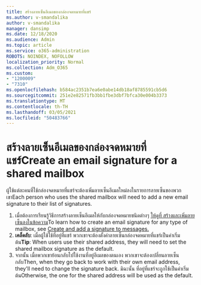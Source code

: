 ```yaml
---
title: สร้างลายเซ็นอีเมลของกล่องจดหมายที่แชร์
ms.author: v-smandalika
author: v-smandalika
manager: dansimp
ms.date: 12/18/2020
ms.audience: Admin
ms.topic: article
ms.service: o365-administration
ROBOTS: NOINDEX, NOFOLLOW
localization_priority: Normal
ms.collection: Adm_O365
ms.custom:
- "1200009"
- "7310"
ms.openlocfilehash: b584ac2351b7ea6e0abe14db18af8785591cb5d6
ms.sourcegitcommit: 251e2e82571fb3bb1fbe3dbf7bfca30e004b3373
ms.translationtype: MT
ms.contentlocale: th-TH
ms.lasthandoff: 03/05/2021
ms.locfileid: "50483766"
---
```

# <a name="create-an-email-signature-for-a-shared-mailbox"></a><span data-ttu-id="65606-102">สร้างลายเซ็นอีเมลของกล่องจดหมายที่แชร์</span><span class="sxs-lookup"><span data-stu-id="65606-102">Create an email signature for a shared mailbox</span></span>

<span data-ttu-id="65606-103">ผู้ใช้แต่ละคนที่ใช้กล่องจดหมายที่แชร์จะต้องเพิ่มลายเซ็นอีเมลใหม่ลงในรายการลายเซ็นของพวกเขา</span><span class="sxs-lookup"><span data-stu-id="65606-103">Each person who uses the shared mailbox will need to add a new email signature to their list of signatures.</span></span>

1. <span data-ttu-id="65606-104">เมื่อต้องการเรียนรู้วิธีการสร้างลายเซ็นอีเมลให้กับกล่องจดหมายชนิดต่างๆ [ให้ดูที่ สร้างและเพิ่มลายเซ็นลงในข้อความ](https://support.office.com/article/8ee5d4f4-68fd-464a-a1c1-0e1c80bb27f2)</span><span class="sxs-lookup"><span data-stu-id="65606-104">To learn how to create an email signature for any type of mailbox, see [Create and add a signature to messages.](https://support.office.com/article/8ee5d4f4-68fd-464a-a1c1-0e1c80bb27f2)</span></span>
2. <span data-ttu-id="65606-105">**เคล็ดลับ**: เมื่อผู้ใช้ใช้ที่อยู่ที่แชร์ พวกเขาจะต้องตั้งค่าลายเซ็นกล่องจดหมายที่แชร์เป็นค่าเริ่มต้น</span><span class="sxs-lookup"><span data-stu-id="65606-105">**Tip**: When users use their shared address, they will need to set the shared mailbox signature as the default.</span></span>
3. <span data-ttu-id="65606-106">จากนั้น เมื่อพวกเขาย้อนกลับไปใช้งานที่อยู่อีเมลของตนเอง พวกเขาจะต้องเปลี่ยนลายเซ็นกลับ</span><span class="sxs-lookup"><span data-stu-id="65606-106">Then, when they go back to work with their own email address, they'll need to change the signature back.</span></span> <span data-ttu-id="65606-107">มิฉะนั้น ที่อยู่ที่แชร์จะถูกใช้เป็นค่าเริ่มต้น</span><span class="sxs-lookup"><span data-stu-id="65606-107">Otherwise, the one for the shared address will be used as the default.</span></span>